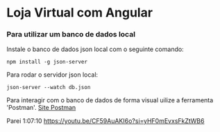 # Loja Virtual com Angular


### Para utilizar um banco de dados local

Instale o banco de dados json local com o seguinte comando:

```
npm install -g json-server
```
Para rodar o servidor json local:
```
json-server --watch db.json
```
Para interagir com o banco de dados de forma visual uilize a ferramenta 'Postman'.
[Site Postman](https://www.postman.com/)

Parei 1:07:10
https://youtu.be/CF59AuAKI6o?si=yHF0mEvxsFkZtWB6